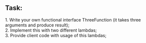 <h2>Task:</h2>
1. Write your own functional interface ThreeFunction (it takes three arguments and produce result);
<br>
2. Implement this with two different lambdas;
<br>
3. Provide client code with usage of this lambdas;
